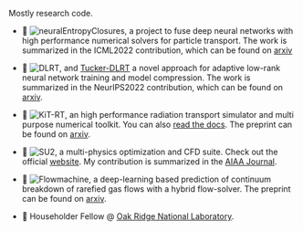 Mostly research code. 

- 🔭 ![neuralEntropyClosures](https://github.com/ScSteffen/neuralEntropyClosures), a project to fuse deep neural networks with high performance numerical solvers for particle transport. The work is summarized in the ICML2022 contribution, which can be found on [arxiv](https://arxiv.org/abs/2201.10364)

- 🔭 ![DLRT](https://github.com/CSMMLab/DLRANet), and [Tucker-DLRT](https://github.com/emabuell/Tucker-DLRT) a novel approach for adaptive low-rank neural network training and model compression. The work is summarized in the NeurIPS2022 contribution, which can be found on [arxiv](https://arxiv.org/abs/2205.13571).

- 🔭 ![KiT-RT](https://github.com/CSMMLab/KiT-RT), an high performance radiation transport simulator and multi purpose numerical toolkit. You can also [read the docs]( https://kit-rt.readthedocs.io/en/develop/index.html). The preprint can be found on [arxiv](https://arxiv.org/abs/2205.08417).

- 🔭 ![SU2](https://github.com/su2code/SU2), a multi-physics optimization and CFD suite. Check out the official [website](https://su2code.github.io/). My contribution is summarized in the [AIAA Journal](https://arc.aiaa.org/doi/abs/10.2514/1.J059983?af=R&utm_source=researcher_app&utm_medium=referral&utm_campaign=RESR_MRKT_Researcher_inbound).

- 🔭 ![Flowmachine](https://github.com/CSMMLab/Flowmachine), a deep-learning based prediction of continuum breakdown of rarefied gas flows with a hybrid flow-solver. The preprint can be found on [arxiv](https://arxiv.org/abs/2203.02933).


- 🌱 Householder Fellow @ [Oak Ridge National Laboratory](https://www.ornl.gov/).


